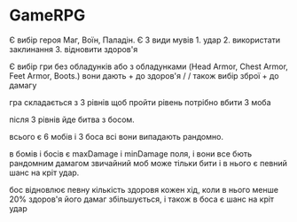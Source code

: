 # GameRPG
Є вибір героя Маг, Воїн, Паладін.
Є 3 види мувів 1. удар 2. використати заклинання 3. відновити здоров'я 

Є вибір гри без обладунків або з обладунками (Head Armor, Chest Armor, Feet Armor, Boots.) вони дають + до здоров'я   / /  також вибір зброї + до дамагу 

гра складається з 3 рівнів щоб пройти рівень потрібно вбити 3 моба 

після 3 рівнів йде битва з босом. 

всього є 6 мобів і 3 боса всі вони випадають рандомно.

в бомів  і босів є maxDamage і minDamage поля, і вони все бють рандомним дамагом 
звичайний моб може тільки бити і в нього є певний шанс на кріт удар. 

бос відновлює певну кількість здоровя кожен хід, коли в нього менше 20% здоров'я його дамаг збільшується,
і також в боса є шанс на кріт удар 


